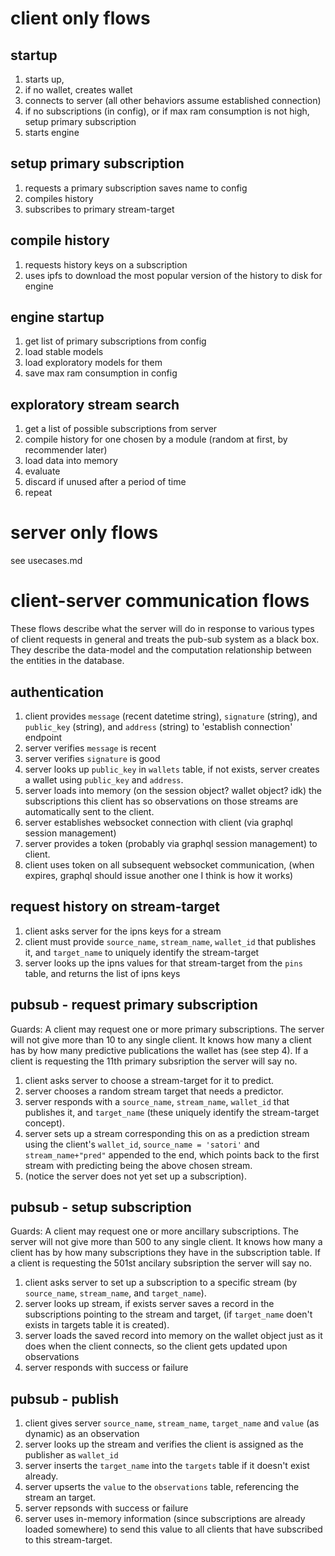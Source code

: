 # client only flows 

## startup

1. starts up, 
2. if no wallet, creates wallet
3. connects to server (all other behaviors assume established connection)
4. if no subscriptions (in config), or if max ram consumption is not high, setup primary subscription
5. starts engine

## setup primary subscription

1. requests a primary subscription saves name to config
2. compiles history
3. subscribes to primary stream-target

## compile history

1. requests history keys on a subscription
2. uses ipfs to download the most popular version of the history to disk for engine

## engine startup

1. get list of primary subscriptions from config
2. load stable models
3. load exploratory models for them
4. save max ram consumption in config

## exploratory stream search

1. get a list of possible subscriptions from server
2. compile history for one chosen by a module (random at first, by recommender later)
3. load data into memory
4. evaluate
5. discard if unused after a period of time
6. repeat 

# server only flows 

see usecases.md

# client-server communication flows

These flows describe what the server will do in response to various types of client requests in general and treats the pub-sub system as a black box. They describe the data-model and the computation relationship between the entities in the database.

## authentication

1. client provides `message` (recent datetime string), `signature` (string), and `public_key` (string), and `address` (string) to 'establish connection' endpoint
2. server verifies `message` is recent
3. server verifies `signature` is good
4. server looks up `public_key` in `wallets` table, if not exists, server creates a wallet using `public_key` and `address`.
5. server loads into memory (on the session object? wallet object? idk) the subscriptions this client has so observations on those streams are automatically sent to the client.
6. server establishes websocket connection with client (via graphql session management)
7. server provides a token (probably via graphql session management) to client.
8. client uses token on all subsequent websocket communication, (when expires, graphql should issue another one I think is how it works)

## request history on stream-target

1. client asks server for the ipns keys for a stream
2. client must provide `source_name`, `stream_name`, `wallet_id` that publishes it, and `target_name` to uniquely identify the stream-target
3. server looks up the ipns values for that stream-target from the `pins` table, and returns the list of ipns keys

## pubsub - request primary subscription

Guards: A client may request one or more primary subscriptions. The server will not give more than 10 to any single client. It knows how many a client has by how many predictive publications the wallet has (see step 4). If a client is requesting the 11th primary subsription the server will say no.

1. client asks server to choose a stream-target for it to predict.
2. server chooses a random stream target that needs a predictor.
3. server responds with a `source_name`, `stream_name`, `wallet_id` that publishes it, and `target_name` (these uniquely identify the stream-target concept).
4. server sets up a stream corresponding this on as a prediction stream using the client's `wallet_id`, `source_name = 'satori'` and `stream_name+"pred"` appended to the end, which points back to the first stream with predicting being the above chosen stream.
5. (notice the server does not yet set up a subscription).

## pubsub - setup subscription

Guards: A client may request one or more ancillary subscriptions. The server will not give more than 500 to any single client. It knows how many a client has by how many subscriptions they have in the subscription table. If a client is requesting the 501st ancilary subsription the server will say no.

1. client asks server to set up a subscription to a specific stream (by `source_name`, `stream_name`, and `target_name`).
2. server looks up stream, if exists server saves a record in the subscriptions pointing to the stream and target, (if `target_name` doen't exists in targets table it is created).
3. server loads the saved record into memory on the wallet object just as it does when the client connects, so the client gets updated upon observations
4. server responds with success or failure

## pubsub - publish

1. client gives server `source_name`, `stream_name`, `target_name` and `value` (as dynamic) as an observation
2. server looks up the stream and verifies the client is assigned as the publisher as `wallet_id`
3. server inserts the `target_name` into the `targets` table if it doesn't exist already.
4. server upserts the `value` to the `observations` table, referencing the stream an target.
5. server repsonds with success or failure
6. server uses in-memory information (since subscriptions are already loaded somewhere) to send this value to all clients that have subscribed to this stream-target.